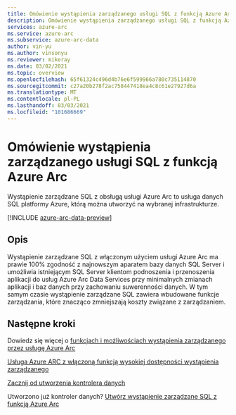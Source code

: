 ```yaml
---
title: Omówienie wystąpienia zarządzanego usługi SQL z funkcją Azure Arc
description: Omówienie wystąpienia zarządzanego usługi SQL z funkcją Azure Arc
services: azure-arc
ms.service: azure-arc
ms.subservice: azure-arc-data
author: vin-yu
ms.author: vinsonyu
ms.reviewer: mikeray
ms.date: 03/02/2021
ms.topic: overview
ms.openlocfilehash: 65f61324c496d4b76e6f599966a780c735114870
ms.sourcegitcommit: c27a20b278f2ac758447418ea4c8c61e27927d6a
ms.translationtype: MT
ms.contentlocale: pl-PL
ms.lasthandoff: 03/03/2021
ms.locfileid: "101686669"
---
```

# <a name="azure-arc-enabled-sql-managed-instance-overview"></a>Omówienie wystąpienia zarządzanego usługi SQL z funkcją Azure Arc

Wystąpienie zarządzane SQL z obsługą usługi Azure Arc to usługa danych SQL platformy Azure, którą można utworzyć na wybranej infrastrukturze. 

[!INCLUDE [azure-arc-data-preview](../../../includes/azure-arc-data-preview.md)]

## <a name="description"></a>Opis

Wystąpienie zarządzane SQL z włączonym użyciem usługi Azure Arc ma prawie 100% zgodność z najnowszym aparatem bazy danych SQL Server i umożliwia istniejącym SQL Server klientom podnoszenia i przenoszenia aplikacji do usług Azure Arc Data Services przy minimalnych zmianach aplikacji i baz danych przy zachowaniu suwerenności danych. W tym samym czasie wystąpienie zarządzane SQL zawiera wbudowane funkcje zarządzania, które znacząco zmniejszają koszty związane z zarządzaniem. 

## <a name="next-steps"></a>Następne kroki

Dowiedz się więcej o [funkcjach i możliwościach wystąpienia zarządzanego przez usługę Azure Arc](managed-instance-features.md)

[Usługa Azure ARC z włączoną funkcją wysokiej dostępności wystąpienia zarządzanego](managed-instance-high-availability.md)

[Zacznij od utworzenia kontrolera danych](create-data-controller.md)

Utworzono już kontroler danych? [Utwórz wystąpienie zarządzane SQL z funkcją Azure Arc](create-sql-managed-instance.md)
